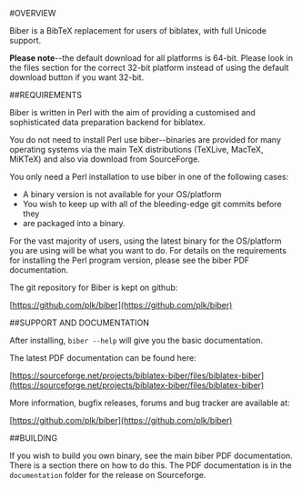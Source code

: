 #OVERVIEW

Biber is a BibTeX replacement for users of biblatex, with full Unicode
support.

**Please note**--the default download for all platforms is 64-bit. Please
look in the files section for the correct 32-bit platform instead of
using the default download button if you want 32-bit.

##REQUIREMENTS

Biber is written in Perl with the aim of providing a customised and
sophisticated data preparation backend for biblatex.

You do not need to install Perl use biber--binaries are provided for many
operating systems via the main TeX distributions (TeXLive, MacTeX, MiKTeX)
and also via download from SourceForge.

You only need a Perl installation to use biber in one of the following
cases:

- A binary version is not available for your OS/platform
- You wish to keep up with all of the bleeding-edge git commits before they
- are packaged into a binary.

For the vast majority of users, using the latest binary for the OS/platform
you are using will be what you want to do. For details on the requirements
for installing the Perl program version, please see the biber PDF documentation.

The git repository for Biber is kept on github:

[https://github.com/plk/biber](https://github.com/plk/biber)

##SUPPORT AND DOCUMENTATION

After installing, `biber --help` will give you the basic documentation.

The latest PDF documentation can be found here:

[https://sourceforge.net/projects/biblatex-biber/files/biblatex-biber](https://sourceforge.net/projects/biblatex-biber/files/biblatex-biber)

More information, bugfix releases, forums and bug tracker are available at:

[https://github.com/plk/biber](https://github.com/plk/biber)

##BUILDING

If you wish to build you own binary, see the main biber PDF documentation.
There is a section there on how to do this. The PDF documentation is in the
`documentation` folder for the release on Sourceforge.

